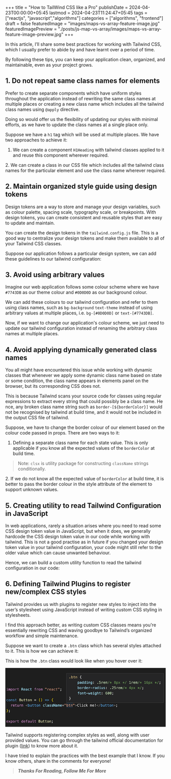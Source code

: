 +++
title = "How to TailWind CSS like a Pro"
publishDate = 2024-04-23T00:00:00+05:45
lastmod = 2024-04-23T11:24:47+05:45
tags = ["reactjs", "javascript","algorithms"]
categories = ["algorithms", "frontend"]
draft = false
featuredImage = "images/maps-vs-array-feature-image.jpg"
featuredImagePreview = "./posts/js-map-vs-array/images/maps-vs-array-feature-image-preview.jpg"
+++


In this article, I’ll share some best practices for working with Tailwind CSS, which I usually prefer to abide by and have learnt over a period of time.

By following these tips, you can keep your application clean, organized, and maintainable, even as your project grows.

1\. Do not repeat same class names for elements
-----------------------------------------------

Prefer to create separate components which have uniform styles throughout the application instead of rewriting the same class names at multiple places or creating a new class name which includes all the tailwind class names using `@apply` directive.

Doing so would offer us the flexibility of updating our styles with minimal efforts, as we have to update the class names at a single place only.

Suppose we have a `h1` tag which will be used at multiple places. We have two approaches to achieve it:

1.  We can create a component `H1Heading` with tailwind classes applied to it and reuse this component wherever required.

2\. We can create a class in our CSS file which includes all the tailwind class names for the particular element and use the class name wherever required.

2\. Maintain organized style guide using design tokens
------------------------------------------------------

Design tokens are a way to store and manage your design variables, such as colour palette, spacing scale, typography scale, or breakpoints. With design tokens, you can create consistent and reusable styles that are easy to update and maintain.

You can create the design tokens in the `tailwind.config.js` file. This is a good way to centralize your design tokens and make them available to all of your Tailwind CSS classes.

Suppose our application follows a particular design system, we can add these guidelines to our tailwind configuration:

3\. Avoid using arbitrary values
--------------------------------

Imagine our web application follows some colour scheme where we have `#7743DB` as our theme colour and `#0D0D0D` as our background colour.

We can add these colours to our tailwind configuration and refer to them using class names, such as `bg-background` `text-theme` instead of using arbitrary values at multiple places, i.e. `bg-[#0D0D0D]` or `text-[#7743DB]`.

Now, if we want to change our application's colour scheme, we just need to update our tailwind configuration instead of renaming the arbitrary class names at multiple places.

4\. Avoid applying dynamically generated class names
----------------------------------------------------

You all might have encountered this issue while working with dynamic classes that whenever we apply some dynamic class name based on state or some condition, the class name appears in elements panel on the browser, but its corresponding CSS does not.

This is because Tailwind scans your source code for classes using regular expressions to extract every string that could possibly be a class name. He nce, any broken class name string such as `border-[${borderColor}]` would not be recognised by tailwind at build time, and it would not be included in the output CSS file of tailwind.

Suppose, we have to change the border colour of our element based on the colour code passed in props. There are two ways to it:

1.  Defining a separate class name for each state value. This is only applicable if you know all the expected values of the `borderColor` at build time.

> Note: `clsx` is utility package for constructing `className` strings conditionally.

2\. If we do not know all the expected value of `borderColor` at build time, it is better to pass the border colour in the style attribute of the element to support unknown values.

5\. Creating utility to read Tailwind Configuration in JavaScript
-----------------------------------------------------------------

In web applications, rarely a situation arises where you need to read some CSS design token value in JavaScript, but when it does, we generally hardcode the CSS design token value in our code while working with tailwind. This is not a good practise as in future if you changed your design token value in your tailwind configuration, your code might still refer to the older value which can cause unwanted behaviour.

Hence, we can build a custom utility function to read the tailwind configuration in our code:

6\. Defining Tailwind Plugins to register new/complex CSS styles
----------------------------------------------------------------

Tailwind provides us with plugins to register new styles to inject into the user’s stylesheet using JavaScript instead of writing custom CSS styling in stylesheets.

I find this approach better, as writing custom CSS classes means you're essentially rewriting CSS and waving goodbye to Tailwind’s organized workflow and simple maintenance.

Suppose we want to create a `.btn` class which has several styles attached to it. This is how we can achieve it:

This is how the `.btn` class would look like when you hover over it:

![](./assets/55a2572a1b57e4c5ffb7f0e78981f969de2b875c.png)

Tailwind supports registering complex styles as well, along with user provided values. You can go through the tailwind official documentation for plugin ([link](https://tailwindcss.com/docs/plugins#overview)) to know more about it.

I have tried to explain the practices with the best example that I know. If you know others, share in the comments for everyone!

> **_Thanks For Reading, Follow Me For More_**